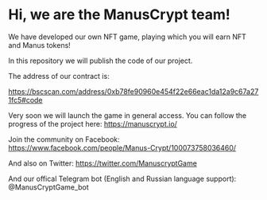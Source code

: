 # Hi, we are the ManusCrypt team! 
We have developed our own NFT game, playing which you will earn NFT and Manus tokens!

In this repository we will publish the code of our project.

The address of our contract is: 

https://bscscan.com/address/0xb78fe90960e454f22e66eac1da12a9c67a271fc5#code


Very soon we will launch the game in general access. 
You can follow the progress of the project here:
https://manuscrypt.io/

Join the community on Facebook:
https://www.facebook.com/people/Manus-Crypt/100073758036460/

And also on Twitter:
https://twitter.com/ManuscryptGame

And our offical Telegram bot (English and Russian language support):
@ManusCryptGame_bot
